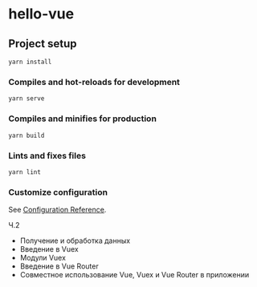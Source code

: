 # hello-vue

## Project setup
```
yarn install
```

### Compiles and hot-reloads for development
```
yarn serve
```

### Compiles and minifies for production
```
yarn build
```

### Lints and fixes files
```
yarn lint
```

### Customize configuration
See [Configuration Reference](https://cli.vuejs.org/config/).

Ч.2

- Получение и обработка данных
- Введение в Vuex
- Модули Vuex
- Введение в Vue Router
- Совместное использование Vue, Vuex и Vue Router в приложении
